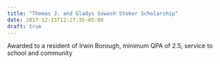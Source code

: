 ```yaml
---
title: "Thomas J. and Gladys Sowash Stoker Scholarship"
date: 2017-12-15T12:27:35-05:00
draft: true
---
```


Awarded to a resident of Irwin Borough, minimum QPA of 2.5, service to school and community
